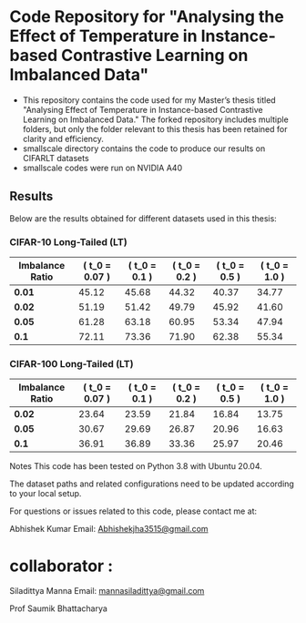# Code Repository for "Analysing the Effect of Temperature in Instance-based Contrastive Learning on Imbalanced Data" 
-  This repository contains the code used for my Master’s thesis titled "Analysing Effect of Temperature in Instance-based Contrastive Learning on Imbalanced Data." The forked repository includes multiple 
   folders, but only the folder relevant to this thesis has been retained for clarity and efficiency.
-  smallscale directory contains the code to produce our results on CIFARLT  datasets
-  smallscale codes were run on NVIDIA A40

## Results

Below are the results obtained for different datasets used in this thesis:

### CIFAR-10 Long-Tailed (LT)

| Imbalance Ratio       | \( t_0 = 0.07 \) | \( t_0 = 0.1 \) | \( t_0 = 0.2 \) | \( t_0 = 0.5 \) | \( t_0 = 1.0 \) |
|-----------------------|------------------|-----------------|-----------------|-----------------|-----------------|
| **0.01**             | 45.12           | 45.68          | 44.32          | 40.37          | 34.77          |
| **0.02**             | 51.19           | 51.42          | 49.79          | 45.92          | 41.60          |
| **0.05**             | 61.28           | 63.18          | 60.95          | 53.34          | 47.94          |
| **0.1**              | 72.11           | 73.36          | 71.90          | 62.38          | 55.34          |



### CIFAR-100 Long-Tailed (LT)

| Imbalance Ratio       | \( t_0 = 0.07 \) | \( t_0 = 0.1 \) | \( t_0 = 0.2 \) | \( t_0 = 0.5 \) | \( t_0 = 1.0 \) |
|-----------------------|------------------|-----------------|-----------------|-----------------|-----------------|
| **0.02**             | 23.64           | 23.59          | 21.84          | 16.84          | 13.75          |
| **0.05**             | 30.67           | 29.69          | 26.87          | 20.96          | 16.63          |
| **0.1**              | 36.91           | 36.89          | 33.36          | 25.97          | 20.46          |



Notes
This code has been tested on Python 3.8 with Ubuntu 20.04.

The dataset paths and related configurations need to be updated according to your local setup.


For questions or issues related to this code, please contact me at:

Abhishek Kumar
Email: Abhishekjha3515@gmail.com

# collaborator :
Siladittya Manna
Email:  mannasiladittya@gmail.com

Prof  Saumik Bhattacharya

